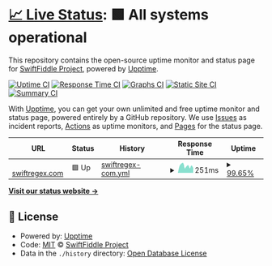 # [📈 Live Status](https://status.swiftregex.com): <!--live status--> **🟩 All systems operational**

This repository contains the open-source uptime monitor and status page for [SwiftFiddle Project](https://swiftfiddle.com/), powered by [Upptime](https://github.com/upptime/upptime).

[![Uptime CI](https://github.com/SwiftFiddle/status.swiftfiddle.com/workflows/Uptime%20CI/badge.svg)](https://github.com/SwiftFiddle/status.swiftfiddle.com/actions?query=workflow%3A%22Uptime+CI%22)
[![Response Time CI](https://github.com/SwiftFiddle/status.swiftfiddle.com/workflows/Response%20Time%20CI/badge.svg)](https://github.com/SwiftFiddle/status.swiftfiddle.com/actions?query=workflow%3A%22Response+Time+CI%22)
[![Graphs CI](https://github.com/SwiftFiddle/status.swiftfiddle.com/workflows/Graphs%20CI/badge.svg)](https://github.com/SwiftFiddle/status.swiftfiddle.com/actions?query=workflow%3A%22Graphs+CI%22)
[![Static Site CI](https://github.com/SwiftFiddle/status.swiftfiddle.com/workflows/Static%20Site%20CI/badge.svg)](https://github.com/SwiftFiddle/status.swiftfiddle.com/actions?query=workflow%3A%22Static+Site+CI%22)
[![Summary CI](https://github.com/SwiftFiddle/status.swiftfiddle.com/workflows/Summary%20CI/badge.svg)](https://github.com/SwiftFiddle/status.swiftfiddle.com/actions?query=workflow%3A%22Summary+CI%22)

With [Upptime](https://upptime.js.org), you can get your own unlimited and free uptime monitor and status page, powered entirely by a GitHub repository. We use [Issues](https://github.com/SwiftFiddle/status.swiftfiddle.com/issues) as incident reports, [Actions](https://github.com/SwiftFiddle/status.swiftfiddle.com/actions) as uptime monitors, and [Pages](https://status.swiftregex.com) for the status page.

<!--start: status pages-->
<!-- This summary is generated by Upptime (https://github.com/upptime/upptime) -->
<!-- Do not edit this manually, your changes will be overwritten -->
<!-- prettier-ignore -->
| URL | Status | History | Response Time | Uptime |
| --- | ------ | ------- | ------------- | ------ |
| <img alt="" src="https://icons.duckduckgo.com/ip3/swiftregex.com.ico" height="13"> [swiftregex.com](https://swiftregex.com/) | 🟩 Up | [swiftregex-com.yml](https://github.com/SwiftFiddle/status.swiftregex.com/commits/HEAD/history/swiftregex-com.yml) | <details><summary><img alt="Response time graph" src="./graphs/swiftregex-com/response-time-week.png" height="20"> 251ms</summary><br><a href="https://status.swiftregex.com/history/swiftregex-com"><img alt="Response time 259" src="https://img.shields.io/endpoint?url=https%3A%2F%2Fraw.githubusercontent.com%2FSwiftFiddle%2Fstatus.swiftregex.com%2FHEAD%2Fapi%2Fswiftregex-com%2Fresponse-time.json"></a><br><a href="https://status.swiftregex.com/history/swiftregex-com"><img alt="24-hour response time 151" src="https://img.shields.io/endpoint?url=https%3A%2F%2Fraw.githubusercontent.com%2FSwiftFiddle%2Fstatus.swiftregex.com%2FHEAD%2Fapi%2Fswiftregex-com%2Fresponse-time-day.json"></a><br><a href="https://status.swiftregex.com/history/swiftregex-com"><img alt="7-day response time 251" src="https://img.shields.io/endpoint?url=https%3A%2F%2Fraw.githubusercontent.com%2FSwiftFiddle%2Fstatus.swiftregex.com%2FHEAD%2Fapi%2Fswiftregex-com%2Fresponse-time-week.json"></a><br><a href="https://status.swiftregex.com/history/swiftregex-com"><img alt="30-day response time 336" src="https://img.shields.io/endpoint?url=https%3A%2F%2Fraw.githubusercontent.com%2FSwiftFiddle%2Fstatus.swiftregex.com%2FHEAD%2Fapi%2Fswiftregex-com%2Fresponse-time-month.json"></a><br><a href="https://status.swiftregex.com/history/swiftregex-com"><img alt="1-year response time 265" src="https://img.shields.io/endpoint?url=https%3A%2F%2Fraw.githubusercontent.com%2FSwiftFiddle%2Fstatus.swiftregex.com%2FHEAD%2Fapi%2Fswiftregex-com%2Fresponse-time-year.json"></a></details> | <details><summary><a href="https://status.swiftregex.com/history/swiftregex-com">99.65%</a></summary><a href="https://status.swiftregex.com/history/swiftregex-com"><img alt="All-time uptime 99.68%" src="https://img.shields.io/endpoint?url=https%3A%2F%2Fraw.githubusercontent.com%2FSwiftFiddle%2Fstatus.swiftregex.com%2FHEAD%2Fapi%2Fswiftregex-com%2Fuptime.json"></a><br><a href="https://status.swiftregex.com/history/swiftregex-com"><img alt="24-hour uptime 100.00%" src="https://img.shields.io/endpoint?url=https%3A%2F%2Fraw.githubusercontent.com%2FSwiftFiddle%2Fstatus.swiftregex.com%2FHEAD%2Fapi%2Fswiftregex-com%2Fuptime-day.json"></a><br><a href="https://status.swiftregex.com/history/swiftregex-com"><img alt="7-day uptime 99.65%" src="https://img.shields.io/endpoint?url=https%3A%2F%2Fraw.githubusercontent.com%2FSwiftFiddle%2Fstatus.swiftregex.com%2FHEAD%2Fapi%2Fswiftregex-com%2Fuptime-week.json"></a><br><a href="https://status.swiftregex.com/history/swiftregex-com"><img alt="30-day uptime 99.75%" src="https://img.shields.io/endpoint?url=https%3A%2F%2Fraw.githubusercontent.com%2FSwiftFiddle%2Fstatus.swiftregex.com%2FHEAD%2Fapi%2Fswiftregex-com%2Fuptime-month.json"></a><br><a href="https://status.swiftregex.com/history/swiftregex-com"><img alt="1-year uptime 99.79%" src="https://img.shields.io/endpoint?url=https%3A%2F%2Fraw.githubusercontent.com%2FSwiftFiddle%2Fstatus.swiftregex.com%2FHEAD%2Fapi%2Fswiftregex-com%2Fuptime-year.json"></a></details>

<!--end: status pages-->

[**Visit our status website →**](https://status.swiftregex.com)

## 📄 License

- Powered by: [Upptime](https://github.com/upptime/upptime)
- Code: [MIT](./LICENSE) © [SwiftFiddle Project](https://swiftfiddle.com/)
- Data in the `./history` directory: [Open Database License](https://opendatacommons.org/licenses/odbl/1-0/)

